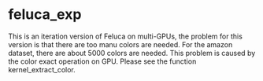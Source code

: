 # feluca_exp

This is an iteration version of Feluca on multi-GPUs, the problem for this version is that there are too manu colors are needed.
For the amazon dataset, there are about 5000 colors are needed. This problem is caused by the color exact operation on GPU. 
Please see the function kernel_extract_color.